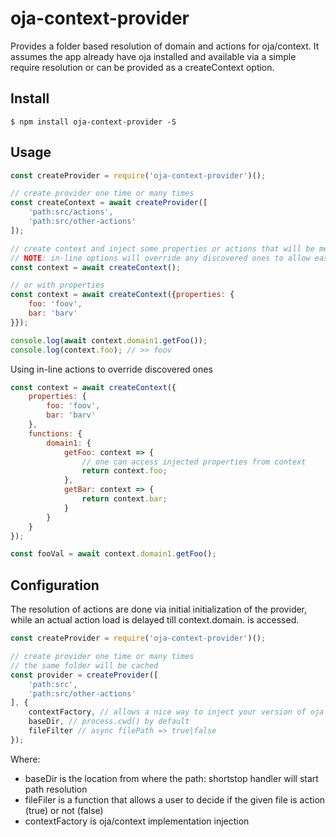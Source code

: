 # oja-context-provider

Provides a folder based resolution of domain and actions for oja/context.
It assumes the app already have oja installed and available via a simple require resolution or can be provided as a createContext option.

## Install

```
$ npm install oja-context-provider -S
```

## Usage

```js
const createProvider = require('oja-context-provider')();

// create provider one time or many times
const createContext = await createProvider([
    'path:src/actions',
    'path:src/other-actions'
]);

// create context and inject some properties or actions that will be merged with the ones discovered.
// NOTE: in-line options will override any discovered ones to allow easy mocking
const context = await createContext(); 

// or with properties
const context = await createContext({properties: {
    foo: 'foov',
    bar: 'barv'
}}); 

console.log(await context.domain1.getFoo());
console.log(context.foo); // >> foov
```

Using in-line actions to override discovered ones

```js
const context = await createContext({
    properties: {
        foo: 'foov',
        bar: 'barv'
    },
    functions: {
        domain1: {
            getFoo: context => {
                // one can access injected properties from context
                return context.foo;
            },
            getBar: context => {
                return context.bar;
            }
        }
    }
});

const fooVal = await context.domain1.getFoo();
```

## Configuration

The resolution of actions are done via initial initialization of the provider, while an actual action load is delayed till context.domain.<action> is accessed.

```js
const createProvider = require('oja-context-provider')();

// create provider one time or many times
// the same folder will be cached
const provider = createProvider([
    'path:src',
    'path:src/other-actions'
], {
    contextFactory, // allows a nice way to inject your version of oja context implementation
    baseDir, // process.cwd() by default
    fileFilter // async filePath => true|false
});
```

Where:
* baseDir is the location from where the path: shortstop handler will start path resolution
* fileFiler is a function that allows a user to decide if the given file is action (true) or not (false)
* contextFactory is oja/context implementation injection